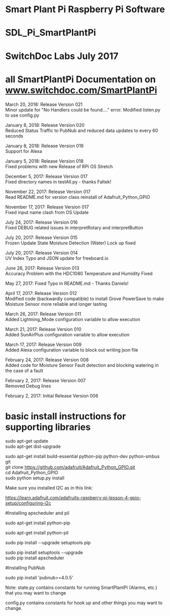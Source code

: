 #
# Smart Plant Pi Raspberry Pi Software
# SDL_Pi_SmartPlantPi
#
# SwitchDoc Labs July 2017
#

# all SmartPlantPi Documentation on www.switchdoc.com/SmartPlantPi

March 20, 2018:  Release Version 021<BR>
Minor update for "No Handlers could be found...." error.  Modified listen.py to use config.py<BR>

January 8, 2018:  Release Version 020<BR>
Reduced Status Traffic to PubNub and reduced data updates to every 60 seconds

January 8, 2018:  Release Version 019<BR>
Support for Alexa

January 5, 2018:  Release Version 018<BR>
Fixed problems with new Release of RPi OS Stretch

December 5, 2017:  Release Version 017<BR>
Fixed directory names in testAll.py - thanks Faltek!

November 22, 2017:  Release Version 017<BR>
Read README.md for version class reinstall of Adafruit_Python_GPIO

November 17, 2017:  Release Version 017<BR>
Fixed input name clash from OS Update

July 24, 2017:  Release Version 016<BR>
Fixed DEBUG related issues in interpretRotary and interpretButton

July 20, 2017:  Release Version 015<BR>
Frozen Update State Moisture Detection (Water) Lock up fixed

July 20, 2017:  Release Version 014<BR>
UV Index Typo and JSON update for freeboard.io

June 26, 2017:  Release Version 013<BR>
Accuracy Problem with the HDC1080 Temperature and Humidity Fixed


May 27, 2017:  Fixed Typo in README.md - Thanks Daniels!

April 17, 2017:  Release Version 012<BR>
Modified code (backwardly compatible) to install Grove PowerSave to make Moisture Sensor more reliable and longer lasting<BR>

March 26, 2017:  Release Version 011<BR>
Added Lightning_Mode configuration variable to allow execution <BR>

March 21, 2017:  Release Version 010<BR>
Added SunAirPlus configuration variable to allow execution <BR>

March 17, 2017:  Release Version 009<BR>
Added Alexa configuration variable to block out writing json file<BR>

February 24, 2017:  Release Version 008<BR>
Added code for Moisture Sensor Fault detection and blocking watering in the case of a fault<BR>

February 2, 2017:  Release Version 007<BR>
Removed Debug lines<BR>

February 2, 2017:  Initial Release Version 006

# basic install instructions for supporting libraries

sudo apt-get update <BR>
sudo apt-get dist-upgrade <BR>

sudo apt-get install build-essential python-pip python-dev python-smbus git <BR>
git clone https://github.com/adafruit/Adafruit_Python_GPIO.git <BR>
cd Adafruit_Python_GPIO <BR>
sudo python setup.py install <BR>


Make sure you installed I2C as in this link:

https://learn.adafruit.com/adafruits-raspberry-pi-lesson-4-gpio-setup/configuring-i2c

#Installing apscheduler and pil

sudo apt-get install python-pip<BR>

sudo apt-get install python-pil <BR>

sudo pip install --upgrade setuptools pip <BR>

sudo pip install setuptools --upgrade  <BR>
sudo pip install apscheduler <BR>

#Installing PubNub

sudo pip install 'pubnub>=4.0.5' <BR>

Note:  state.py contains constants for running SmartPlantPi (Alarms, etc.) that you may want to change <BR>

config.py contains constants for hook up and other things you may want to change.<BR>
